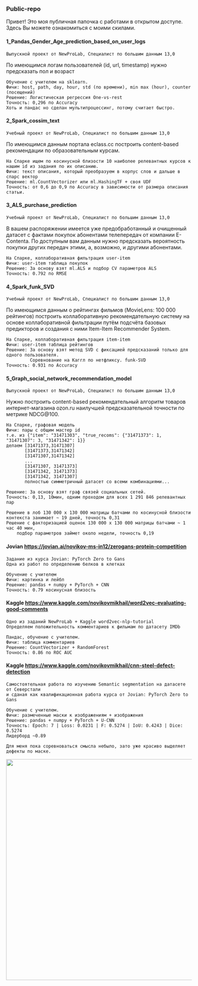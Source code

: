 ### Public-repo

Привет! Это моя публичная папочка с работами в открытом доступе.
Здесь Вы можете ознакомиться с моими скилами.


#### 1_Pandas_Gender_Age_prediction_based_on_user_logs
    Выпускной проект от NewProLab, Специалист по большим данным 13,0
  
По имеющимся логам пользователей (id, url, timestamp) нужно предсказать пол и возраст
  
    Обучение с учителем на sklearn.  
    Фичи: host, path, day, hour, std (по времени), min max (hour), counter (посещений) 
    Решение: Логиcтическая регрессия One-vs-rest
    Точность: 0,296 по Accuracy
    Хоть и пандас но сделан мультипроцессинг, потому считает быстро.
  
  
#### 2_Spark_cossim_text
    Учебный проект от NewProLab, Специалист по большим данным 13,0
  
По имеющимся данным портала eclass.cc построить content-based рекомендации по образовательным курсам.
  
    На Спарке ищем по косинусной близости 10 наиболее релевантных курсов к нашим id из задания по их описанию.
    Фичи: текст описания, который преобразуем в корпус слов и дальше в спарс вектор
    Решение: ml.CountVectorizer или ml.HashingTF + своя UDF
    Точность: от 0,6 до 0,9 по Accuracy в зависимости от размера описания статьи.
  
  
#### 3_ALS_purchase_prediction
    Учебный проект от NewProLab, Специалист по большим данным 13,0
  
В вашем распоряжении имеется уже предобработанный и очищенный датасет с фактами покупок абонентами телепередач от компании E-Contenta. По доступным вам данным нужно предсказать вероятность покупки других передач этими, а, возможно, и другими абонентами.
  
    На Спарке, коллаборативная фильтрация user-item
    Фичи: user-item таблица покупок
    Решение: За основу взят ml.ALS и подбор CV параметров ALS
    Точность: 0.792 по RMSE
  
  
#### 4_Spark_funk_SVD  
    Учебный проект от NewProLab, Специалист по большим данным 13,0
  
По имеющимся данным о рейтингах фильмов (MovieLens: 100 000 рейтингов) построить коллаборативную рекомендательную систему на основе коллаборативной фильтрации путём подсчёта базовых предикторов и создания с ними Item-Item Recommender System.
  
    На Спарке, коллаборативная фильтрация item-item 
    Фичи: user-item таблица рейтингов
    Решение: За основу взят метод SVD с фиксацией предсказаний только для одного пользователя. 
             Соревнование на Каггл по нетфликсу. funk-SVD
    Точность: 0.931 по Accuracy


#### 5_Graph_social_network_recommendation_model
    Выпускной проект от NewProLab, Специалист по большим данным 13,0
  
Нужно построить content-based рекомендательный алгоритм товаров интернет-магазина ozon.ru наилучшей предсказательной точности по метрике NDCG@100.
  
    На Спарке, графовая модель 
    Фичи: пары c общим мастер id 
    т.е. из {"item": "31471303", "true_recoms": {"31471373": 1, "31471307": 3, "31471342": 1}}
    делаем [31471373,31471307]
           [31471373,31471342]
           [31471307,31471342]
           ...
           [31471307, 31471373]
           [31471342, 31471373]
           [31471342, 31471307]
           полностью симметричный датасет со всеми комбинациями...
   
    Решение: За основу взят граф связей социальных сетей.
    Точность: 0,13, 10мин, одним проходом для всех 1 291 846 релевантных пар
  
    Решение в лоб 130 000 x 130 000 матрицы батчами по косинусной близости контекста занимает ~ 19 дней, точность 0,31 
    Решение c факторизацией оценок 130 000 x 130 000 матрицы батчами ~ 1 час 40 мин, 
        подбор параметров займет около недели, точность 0,19 


#### Jovian https://jovian.ai/novikov-ms-in12/zerogans-protein-competition
    Задание из курса Jovian: PyTorch Zero to Gans
    Одна из работ по определению белков в клетках
    
    Обучение с учителем
    Фичи: картинка и лейбл
    Решение: pandas + numpy + PyTorch + CNN
    Точность: 0.79 косинусная близость


#### Kaggle https://www.kaggle.com/novikovmikhail/word2vec-evaluating-good-comments
    Одно из заданий NewProLab + Kaggle word2vec-nlp-tutorial 
    Определяем положительность комментариев к фильмам по датасету IMDb
    
    Пандас, обучение с учителем.
    Фичи: таблица комментариев
    Решение: CountVectorizer + RandomForest
    Точность: 0.86 по ROC AUC


#### Kaggle https://www.kaggle.com/novikovmikhail/cnn-steel-defect-detection
    Самостоятельная работа по изучению Semantic segmentation на датасете от Северстали
    и сданая как квалификационная работа курса от Jovian: PyTorch Zero to Gans
   
    Обучение с учителем.
    Фичи: размеченные маски к изображениям + изображения
    Решение: pandas + numpy + PyTorch + U-CNN
    Точность: Epoch: 7 | Loss: 0.0231 | F: 0.5274 | IoU: 0.4243 | Dice: 0.5274
    Лидерборд ~0.89 
    
    Для меня пока соревноваться смысла небыло, зато уже красиво выделяет дефекты по маске.
<img width="600px" align="left" src="./steel.png">
    





